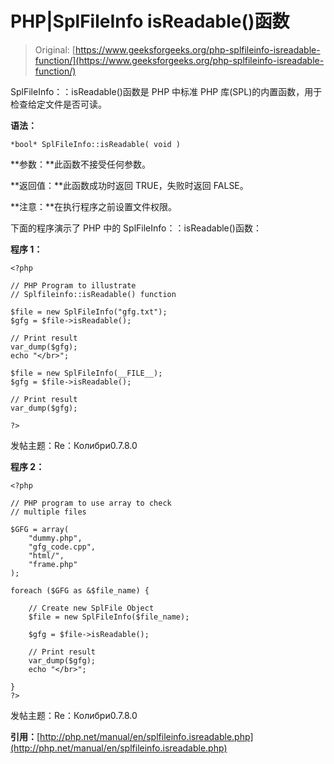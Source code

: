 # PHP|SplFileInfo isReadable()函数

> Original: [https://www.geeksforgeeks.org/php-splfileinfo-isreadable-function/](https://www.geeksforgeeks.org/php-splfileinfo-isreadable-function/)

SplFileInfo：：isReadable()函数是 PHP 中标准 PHP 库(SPL)的内置函数，用于检查给定文件是否可读。

**语法：**

```
*bool* SplFileInfo::isReadable( void )
```

**参数：**此函数不接受任何参数。

**返回值：**此函数成功时返回 TRUE，失败时返回 FALSE。

**注意：**在执行程序之前设置文件权限。

下面的程序演示了 PHP 中的 SplFileInfo：：isReadable()函数：

**程序 1：**

```
<?php

// PHP Program to illustrate 
// Splfileinfo::isReadable() function

$file = new SplFileInfo("gfg.txt");
$gfg = $file->isReadable();

// Print result
var_dump($gfg);
echo "</br>";

$file = new SplFileInfo(__FILE__);
$gfg = $file->isReadable();

// Print result
var_dump($gfg);

?>
```

发帖主题：Re：Колибри0.7.8.0

**程序 2：**

```
<?php 

// PHP program to use array to check 
// multiple files 

$GFG = array(
    "dummy.php",
    "gfg_code.cpp",
    "html/",
    "frame.php"
);

foreach ($GFG as &$file_name) { 

    // Create new SplFile Object 
    $file = new SplFileInfo($file_name); 

    $gfg = $file->isReadable();

    // Print result
    var_dump($gfg);
    echo "</br>";

} 
?> 
```

发帖主题：Re：Колибри0.7.8.0

**引用：**[http://php.net/manual/en/splfileinfo.isreadable.php](http://php.net/manual/en/splfileinfo.isreadable.php)
